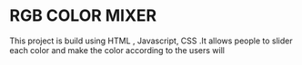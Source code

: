 # RGB COLOR MIXER
This project is build using HTML , Javascript, CSS .It allows people to slider each color and make the color according to the users will 
